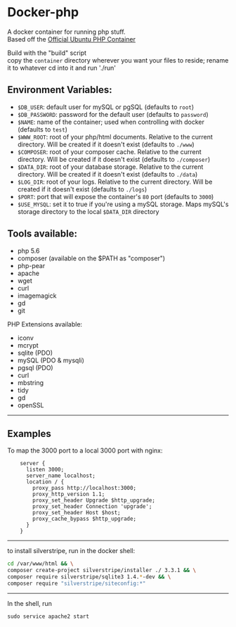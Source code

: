 # Docker-php

A docker container for running php stuff.  
Based off the [Official Ubuntu PHP Container](https://hub.docker.com/_/php/)

Build with the "build" script  
copy the `container` directory wherever you want your files to reside; rename it to whatever
cd into it and run './run'

## Environment Variables:

- `$DB_USER`: default user for mySQL or pgSQL (defaults to `root`)
- `$DB_PASSWORD`: password for the default user (defaults to `password`)
- `$NAME`: name of the container; used when controlling with docker (defaults to `test`)
- `$WWW_ROOT`: root of your php/html documents. Relative to the current directory. Will be created if it doesn't exist (defaults to `./www`)
- `$COMPOSER`: root of your composer cache. Relative to the current directory. Will be created if it doesn't exist (defaults to `./composer`)
- `$DATA_DIR`: root of your database storage. Relative to the current directory. Will be created if it doesn't exist (defaults to `./data`)
- `$LOG_DIR`: root of your logs. Relative to the current directory. Will be created if it doesn't exist (defaults to `./logs`)
- `$PORT`: port that will expose the container's `80` port (defaults to `3000`)
- `$USE_MYSQL`: set it to true if you're using a mySQL storage. Maps mySQL's storage directory to the local `$DATA_DIR` directory


## Tools available:

- php 5.6
- composer (available on the $PATH as "composer")
- php-pear
- apache
- wget
- curl
- imagemagick
- gd
- git

PHP Extensions available:

- iconv
- mcrypt
- sqlite (PDO)
- mySQL (PDO & mysqli)
- pgsql (PDO)
- curl
- mbstring
- tidy
- gd
- openSSL

-----

## Examples

To map the 3000 port to a local 3000 port with nginx:

```nginx
    server {
      listen 3000;
      server_name localhost;
      location / {
        proxy_pass http://localhost:3000;
        proxy_http_version 1.1;
        proxy_set_header Upgrade $http_upgrade;
        proxy_set_header Connection 'upgrade';
        proxy_set_header Host $host;
        proxy_cache_bypass $http_upgrade;
      }
    }
```


------

to install silverstripe, run in the docker shell:
```sh
cd /var/www/html && \
composer create-project silverstripe/installer ./ 3.3.1 && \
composer require silverstripe/sqlite3 1.4.*-dev && \
composer require "silverstripe/siteconfig:*"
```

------

In the shell, run 

```
sudo service apache2 start
```

